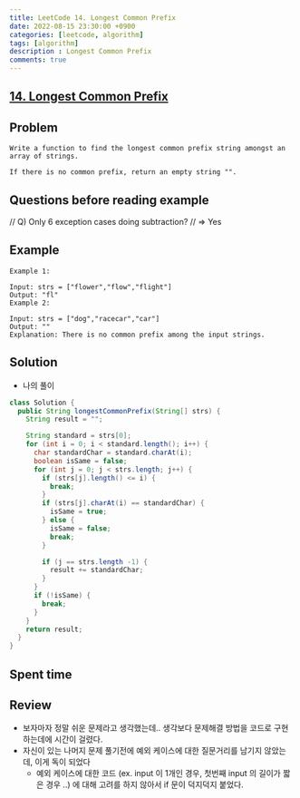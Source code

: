 ```yaml
---
title: LeetCode 14. Longest Common Prefix
date: 2022-08-15 23:30:00 +0900
categories: [leetcode, algorithm]
tags: [algorithm]
description : Longest Common Prefix
comments: true
---
```


## [14. Longest Common Prefix](https://leetcode.com/problems/longest-common-prefix/)

## Problem

```
Write a function to find the longest common prefix string amongst an array of strings.

If there is no common prefix, return an empty string "".
```

## Questions before reading example

// Q) Only 6 exception cases doing subtraction? // => Yes

## Example

```
Example 1:

Input: strs = ["flower","flow","flight"]
Output: "fl"
Example 2:

Input: strs = ["dog","racecar","car"]
Output: ""
Explanation: There is no common prefix among the input strings.

```

## Solution

* 나의 풀이

```java
class Solution {
  public String longestCommonPrefix(String[] strs) {
    String result = "";

    String standard = strs[0];
    for (int i = 0; i < standard.length(); i++) {
      char standardChar = standard.charAt(i);
      boolean isSame = false;
      for (int j = 0; j < strs.length; j++) {
        if (strs[j].length() <= i) {
          break;
        }
        if (strs[j].charAt(i) == standardChar) {
          isSame = true;
        } else {
          isSame = false;
          break;
        }

        if (j == strs.length -1) {
          result += standardChar;
        }
      }
      if (!isSame) {
        break;
      }
    }
    return result;
  }
}
```


## Spent time



## Review
* 보자마자 정말 쉬운 문제라고 생각했는데.. 생각보다 문제해결 방법을 코드로 구현하는데에 시간이 걸렸다.
* 자신이 있는 나머지 문제 풀기전에 예외 케이스에 대한 질문거리를 남기지 않았는데, 이게 독이 되었다
  * 예외 케이스에 대한 코드 (ex. input 이 1개인 경우, 첫번째 input 의 길이가 짧은 경우 ..) 에 대해 고려를 하지 않아서 if 문이 덕지덕지 붙었다.
